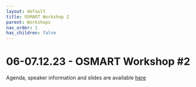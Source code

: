 ```yaml
---
layout: default
title: OSMART Workshop 2
parent: Workshops
nav_order: 1
has_children: false
---
```


# 06-07.12.23 - OSMART Workshop #2
Agenda, speaker information and slides are available [here](https://www.5g-mag.com/post/06-07-12-23-osmart-workshop-2)
